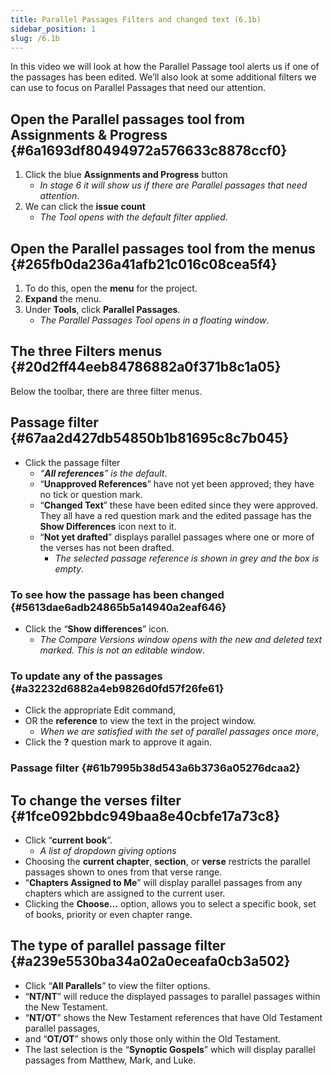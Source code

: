 ```yaml
---
title: Parallel Passages Filters and changed text (6.1b)
sidebar_position: 1
slug: /6.1b
---
```




In this video we will look at how the Parallel Passage tool alerts us if one of the passages has been edited. We’ll also look at some additional filters we can use to focus on Parallel Passages that need our attention.


## Open the Parallel passages tool from Assignments & Progress {#6a1693df80494972a576633c8878ccf0}

1. Click the blue **Assignments and Progress** button
	- _In stage 6 it will show us if there are Parallel passages that need attention_.
1. We can click the **issue count**
	- _The Tool opens with the default filter applied_.

## Open the Parallel passages tool from the menus {#265fb0da236a41afb21c016c08cea5f4}

1. To do this, open the **menu** for the project.
1. **Expand** the menu.
1. Under **Tools**, click **Parallel Passages**.
	- _The Parallel Passages Tool opens in a floating window_.

## The three Filters menus {#20d2ff44eeb84786882a0f371b8c1a05}


Below the toolbar, there are three filter menus.


## Passage filter {#67aa2d427db54850b1b81695c8c7b045}

- Click the passage filter
	- _“__**All references**__” is the default_.
	- “**Unapproved References**”
	have not yet been approved; they have no tick or question mark.
	- “**Changed Text**”
	these have been edited since they were approved. They all have a red question mark and the edited passage has the **Show Differences** icon next to it.
	- “**Not yet drafted**” displays parallel passages where one or more of the verses has not been drafted.
		- _The selected passage reference is shown in grey and the box is empty_.

### To see how the passage has been changed {#5613dae6adb24865b5a14940a2eaf646}

- Click the “**Show differences**” icon.
	- _The Compare Versions window opens with the new and deleted text marked. This is not an editable window_.

### To update any of the passages {#a32232d6882a4eb9826d0fd57f26fe61}

- Click the appropriate Edit command,
- OR the **reference** to view the text in the project window.
	- _When we are satisfied with the set of parallel passages once more_,
- Click the **?** question mark to approve it again.

### Passage filter {#61b7995b38d543a6b3736a05276dcaa2}


## To change the verses filter {#1fce092bbdc949baa8e40cbfe17a73c8}

- Click “**current book**”.
	- _A list of dropdown giving options_
- Choosing the **current chapter**, **section**, or **verse** restricts the parallel passages shown to ones from that verse range.
- “**Chapters Assigned to Me**” will display parallel passages from any chapters which are assigned to the current user.
- Clicking the **Choose…** option, allows you to select a specific book, set of books, priority or even chapter range.

## The type of parallel passage filter {#a239e5530ba34a02a0eceafa0cb3a502}

- Click “**All Parallels**” to view the filter options.
- “**NT/NT**” will reduce the displayed passages to parallel passages within the New Testament.
- “**NT/OT**” shows the New Testament references that have Old Testament parallel passages,
- and “**OT/OT**” shows only those only within the Old Testament.
- The last selection is the “**Synoptic Gospels**” which will display parallel passages from Matthew, Mark, and Luke.
